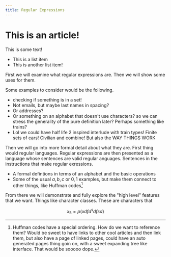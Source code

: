 ```yaml
---
title: Regular Expressions
---
```


# This is an article!
This is some text!

* This is a list item
* This is another list item!

First we will examine what regular expressions are. Then we will show some uses for them. 

Some examples to consider would be the following. 
* checking if something is in a set!
* Not emails, but maybe last names in spacing?
* Or addresses?
* Or something on an alphabet that doesn't use characters? so we can stress the generality of the pure definition later? Perhaps something like trains?
* Lol we could have half life 2 inspired interlude with train types! Finite sets of cars! Civilian and combine! But also the WAY THINGS WORK

Then we will go into more formal detail about what they are. First thing would regular languages. Regular expressions are then presented as a language whose sentences are valid regular anguages. Sentences in the instructions that make regular exressions.  
* A formal defintions in terms of an alphabet and the basic operations
* Some of the usual ${a, b, c}$ or ${0, 1}$ examples, but make them connect to other things, like Huffman codes[^1]

[^1]: Huffman codes have a special ordering. How do we want to reference them? Would be sweet to have links to other cool articles and then link them, but also have a page of linked pages, could have an auto generated pages thing goin on, with a sweet expanding tree like interface. That would be sooooo dope.


From there we will demonstrate and fully explore the "high level" features that we want. Things like character classes. These are characters that 

$$x_5 = p(xdfd^sdfsd)$$
